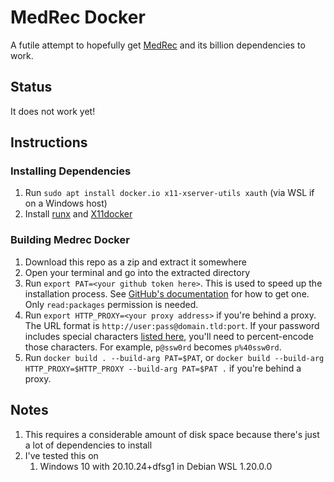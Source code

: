 # MedRec Docker
A futile attempt to hopefully get [MedRec](https://github.com/mitmedialab/medrec) and its billion dependencies to work.

## Status
It does not work yet!

## Instructions
### Installing Dependencies
1. Run `sudo apt install docker.io x11-xserver-utils xauth` (via WSL if on a Windows host)
2. Install [runx](https://github.com/mviereck/runx#installation-in-wsl) and [X11docker](https://github.com/mviereck/x11docker#installation)

### Building Medrec Docker
1. Download this repo as a zip and extract it somewhere
2. Open your terminal and go into the extracted directory
3. Run `export PAT=<your github token here>`. This is used to speed up the installation process. See [GitHub's documentation](https://docs.github.com/en/authentication/keeping-your-account-and-data-secure/managing-your-personal-access-tokens#creating-a-personal-access-token-classic) for how to get one. Only `read:packages` permission is needed.
4. Run `export HTTP_PROXY=<your proxy address>` if you're behind a proxy. The URL format is `http://user:pass@domain.tld:port`. If your password includes special characters [listed here](https://developer.mozilla.org/en-US/docs/Glossary/Percent-encoding), you'll need to percent-encode those characters. For example, `p@ssw0rd` becomes `p%40ssw0rd`.
5. Run `docker build . --build-arg PAT=$PAT`, or `docker build --build-arg HTTP_PROXY=$HTTP_PROXY --build-arg PAT=$PAT .` if you're behind a proxy.

## Notes
1. This requires a considerable amount of disk space because there's just a lot of dependencies to install
2. I've tested this on
    1. Windows 10 with 20.10.24+dfsg1 in Debian WSL 1.20.0.0
